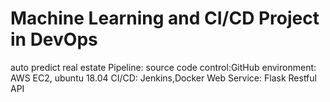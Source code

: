 # Machine Learning and CI/CD Project in DevOps

auto predict real estate
Pipeline:
  source code control:GitHub
  environment: AWS EC2, ubuntu 18.04
  CI/CD: Jenkins,Docker
  Web Service: Flask Restful API
